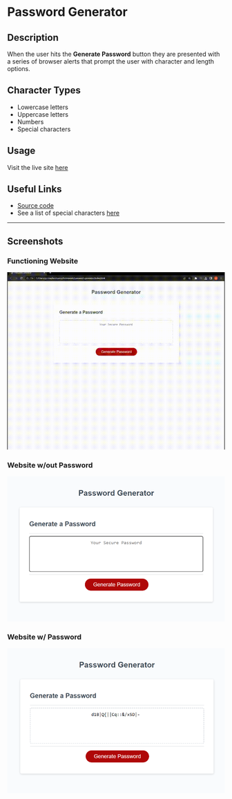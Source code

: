 # Password Generator

## Description

When the user hits the **Generate Password** button they are presented with a series of browser alerts that prompt the user with character and length options.

## Character Types

- Lowercase letters
- Uppercase letters
- Numbers
- Special characters

## Usage

Visit the live site [here](https://GormanBrian.github.io/password-generator)

## Useful Links

- [Source code](https://github.com/coding-boot-camp/friendly-parakeet)
- See a list of special characters [here](https://owasp.org/www-community/password-special-characters)

---

## Screenshots

### Functioning Website

![GIF of working password generator](./assets/images/password-generator-video.gif)

### Website w/out Password

![Website before generating password](./assets/images/password-generator-blank.png)

### Website w/ Password

![Website after generating password](./assets/images/password-generator-complete.png)
